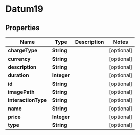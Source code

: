 

# Datum19


## Properties

Name | Type | Description | Notes
------------ | ------------- | ------------- | -------------
**chargeType** | **String** |  |  [optional]
**currency** | **String** |  |  [optional]
**description** | **String** |  |  [optional]
**duration** | **Integer** |  |  [optional]
**id** | **String** |  |  [optional]
**imagePath** | **String** |  |  [optional]
**interactionType** | **String** |  |  [optional]
**name** | **String** |  |  [optional]
**price** | **Integer** |  |  [optional]
**type** | **String** |  |  [optional]



